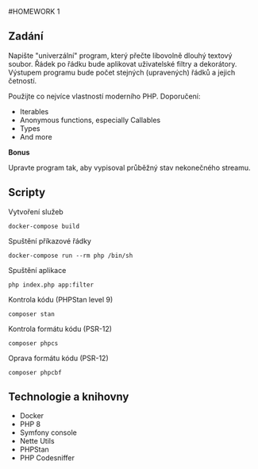 #HOMEWORK 1

## Zadání

Napište "univerzální" program, který přečte libovolně dlouhý textový soubor. Řádek po řádku bude aplikovat uživatelské filtry a dekorátory. Výstupem programu bude počet stejných (upravených) řádků a jejich četností.

Použijte co nejvíce vlastností moderního PHP. Doporučení:

- Iterables
- Anonymous functions, especially Callables
- Types
- And more

**Bonus**

Upravte program tak, aby vypisoval průběžný stav nekonečného streamu.

## Scripty

Vytvoření služeb

``docker-compose build``

Spuštění příkazové řádky

``docker-compose run --rm php /bin/sh``

Spuštění aplikace

``php index.php app:filter``

Kontrola kódu (PHPStan level 9)

``composer stan``

Kontrola formátu kódu (PSR-12)

``composer phpcs``

Oprava formátu kódu (PSR-12)

``composer phpcbf``

## Technologie a knihovny

- Docker
- PHP 8
- Symfony console
- Nette Utils
- PHPStan
- PHP Codesniffer